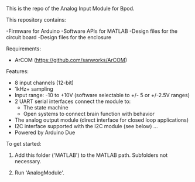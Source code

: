 This is the repo of the Analog Input Module for Bpod.

This repository contains:

-Firmware for Arduino
-Software APIs for MATLAB
-Design files for the circuit board
-Design files for the enclosure

Requirements:

- ArCOM (https://github.com/sanworks/ArCOM)

Features:

- 8 input channels (12-bit)
- 1kHz+ sampling
- Input range: -10 to +10V (software selectable to +/- 5 or +/-2.5V ranges)
- 2 UART serial interfaces connect the module to:
  - The state machine
  - Open systems to connect brain function with behavior
- The analog output module (direct interface for closed loop applications)
- I2C interface supported with the I2C module (see below) ...
- Powered by Arduino Due

To get started:
1. Add this folder ('MATLAB') to the MATLAB path. Subfolders not necessary.

2. Run 'AnalogModule'. 
